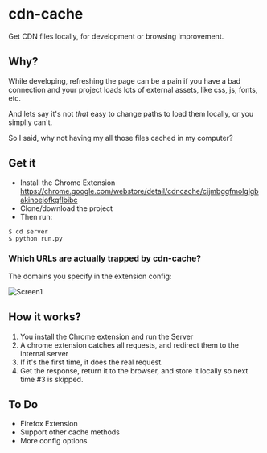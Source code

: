 # cdn-cache

Get CDN files locally, for development or browsing improvement.

## Why?

While developing, refreshing the page can be a pain if you have a bad connection and your project loads lots of external assets, like css, js, fonts, etc.

And lets say it's not *that* easy to change paths to load them locally, or you simplly can't.

So I said, why not having my all those files cached in my computer?

## Get it

- Install the Chrome Extension https://chrome.google.com/webstore/detail/cdncache/cjjmbggfmolglgbakinoejofkgflbibc
- Clone/download the project
- Then run:

```
$ cd server
$ python run.py
```

### Which URLs are actually trapped by cdn-cache?

The domains you specify in the extension config:

![Screen1](https://raw.githubusercontent.com/gbrunacci/gbrunacci.github.io/master/assets/cdncache.png)

## How it works?

1. You install the Chrome extension and run the Server
2. A chrome extension catches all requests, and redirect them to the internal server
3. If it's the first time, it does the real request.
4. Get the response, return it to the browser, and store it locally so next time #3 is skipped.

## To Do

* Firefox Extension
* Support other cache methods
* More config options
